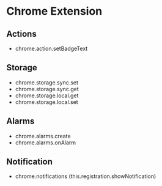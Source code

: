 # Chrome Extension

## Actions

* chrome.action.setBadgeText

## Storage

* chrome.storage.sync.set
* chrome.storage.sync.get
* chrome.storage.local.get
* chrome.storage.local.set

## Alarms

* chrome.alarms.create
* chrome.alarms.onAlarm

## Notification
* chrome.notifications (this.registration.showNotification)
